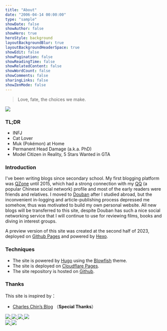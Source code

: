 ```yaml
---
title: "About"
date: "2006-04-14 00:00:00"
type: "sample"
showDate: false
showAuthor: false
showHero: true
heroStyle: background
layoutBackgroundBlur: true
layoutBackgroundHeaderSpace: true
showEdit: false
showPagination: false
showReadingTime: false
showRelatedContent: false
showWordCount: false
showComments: false
sharingLinks: false
showZenMode: false
---
```

<div class="greyQuote">
    <blockquote>
        <span id="hitokoto">Love, fate, the choices we make.</span>
    </blockquote>
</div>

<img class="nozoom" src="/ke.webp" class="about-avatar">


### TL;DR

* INFJ
* Cat Lover
* Muk (Pokémon) at Home
* Permanent Head Damage (a.k.a. PhD)
* Model Citizen in Reality, 5 Stars Wanted in GTA

### Introduction

I've been writing blogs since secondary school. My first blogging platform was [QZone](https://en.wikipedia.org/wiki/Qzone) until 2015, which had a strong connection with my [QQ](https://en.wikipedia.org/wiki/Tencent_QQ) (a popular Chinese social network) profile and most of the early readers were friends and relatives. I moved to [Douban](https://en.wikipedia.org/wiki/Douban) after I studied abroad, but the inconvenient in-logging and article-publishing process depressed me somehow, thus was motivated to build my own personal website. All new blogs will be transferred to this site, despite Douban has such a nice social networking service that I will continue to use for reviewing films, books and diving in interest groups.

A preview version of this site was created at the second half of 2023, deployed on [Github Pages](https://pages.github.com/) and powered by [Hexo](https://hexo.io/). 

<!-- 建站的目的主要是为了找工作攒一些作品，好歹根正苗红多年计算机科班，没搓出个自己的网站来实在是说不过去。然而先行版有几大硬伤，首先是没有独立域名，看起来非常不专业。其次Github Pages的功能特性（朕不给你，你不能抢）比起赛博大善人Cloudflare有点太简陋，有些功能可以不用，但不能没有，得留点做大做强的余地（梦想还是要有的）。另外当时忙着学新东西（找工作），写了两篇博客就又搁置了。写博客的体验也不是很好，工具链不支持足够聚焦创作内容，网站显示效果也不够美观。一晃到2024年底，为了维持写作和阅读能力避免躺平（用进废退，反正无论如何也干不过AI），怀着新开一个大玩具（有趣又有用）的心态，决定要好好把个人网站重新经营起来，于是就有了本站。

等等，「如我」页面重点不应该是自我介绍吗......然而I人最怕的就是自我介绍（我好怕呀），这里就不勉强了，在[速写]({{< ref "/about/_index.zh-cn.md#速写" >}})里已经能有个大概。如果实在还想多了解一些，那我问你，你的头怎么尖尖的？ -->

### Techniques

* The site is powered by [Hugo](https://gohugo.io/) using the [Blowfish](https://github.com/nunocoracao/blowfish) theme.
* The site is deployed on [Cloudflare Pages](https://pages.cloudflare.com/).
* The site repository is hosted on [Github](https://github.com/shenke93/keshen.link).  
<!-- * 「一念」页面依赖 Mastodon 实例：[https://e5n.cc](https://e5n.cc)   -->
<!-- * 观影页面依赖 NeoDB：[https://neodb.social](https://neodb.social/users/eallion@e5n.cc/)
* 评论系统处于半关闭状态，依赖 Giscus：[https://giscus.app](https://giscus.app/) -->


### Thanks

This site is inspired by：

- [Charles Chin’s Blog](https://www.eallion.com/en/) （**Special Thanks**）

<div class="badge">
  <a href="https://html5.org/" target="_blank" rel="noopener noreferrer">
    <img class="nozoom" src="https://img.shields.io/badge/-HTML5-E34F26?style=flat&logo=html5&logoColor=white">
  </a>
  <a href="https://www.w3.org/Style/CSS/" target="_blank" rel="noopener noreferrer">
    <img class="nozoom" src="https://img.shields.io/badge/-CSS3-1572B6?style=flat&logo=css3&logoColor=white">
  </a>
  <a href="https://www.javascript.com/" target="_blank" rel="noopener noreferrer">
    <img class="nozoom" src="https://img.shields.io/badge/-JavaScript-F7DF1E?style=flat&logo=javascript&logoColor=white">
  </a>
  <a href="https://gohugo.io" target="_blank" rel="noopener noreferrer">
    <img class="nozoom" src="https://img.shields.io/badge/-Hugo-FF4088?style=flat&logo=Hugo&logoColor=white">
  </a>
</div>

<div class="badge">
  <!-- <a href="https://www.aliyun.com" target="_blank" rel="noopener noreferrer">
    <img class="nozoom" src="https://img.shields.io/badge/Aliyun-blue?style=flat&color=blue&labelColor=555&logo=Alibaba-Cloud&logoColor=fff">
  </a> -->
  <a href="https://www.cloudflare.com" target="_blank" rel="noopener noreferrer">
    <img class="nozoom" src="https://img.shields.io/badge/Cloudflare-blue?style=flat&color=blue&labelColor=555&logo=cloudflare&logoColor=fff">
  </a>
  <!-- <a href="https://docker.com/" target="_blank" rel="noopener noreferrer">
    <img class="nozoom" src="https://img.shields.io/badge/Docker-blue?style=flat&color=blue&labelColor=555&logo=Docker&logoColor=fff">
  </a> -->
  <!-- <a href="https://giscus.app/" target="_blank" rel="noopener noreferrer">
    <img class="nozoom" src="https://img.shields.io/badge/Giscus-blue?style=flat&color=blue&labelColor=555&logoColor=fff&logo=data:image/svg+xml;base64,PHN2ZyB4bWxucz0iaHR0cDovL3d3dy53My5vcmcvMjAwMC9zdmciIHdpZHRoPSIxZW0iIGhlaWdodD0iMWVtIiB2aWV3Qm94PSIwIDAgMjQgMjQiPjxwYXRoIGZpbGw9IndoaXRlIiBkPSJNNiAyTDIgOGwxMCAxNEwyMiA4bC00LTZ6Ii8+PC9zdmc+">
  </a> -->
  <a href="https://www.github.com" target="_blank" rel="noopener noreferrer">
    <img class="nozoom" src="https://img.shields.io/badge/GitHub-blue?style=flat&color=blue&labelColor=555&logo=GitHub&logoColor=fff">
  </a>
  <!-- <a href="https://github.com/actions" target="_blank" rel="noopener noreferrer">
    <img class="nozoom" src="https://img.shields.io/badge/GitHub%20Actions-blue?style=flat&color=blue&labelColor=555&logo=GitHub-Actions&logoColor=fff">
  </a> -->
  <!-- <a href="https://www.google.com" target="_blank" rel="noopener noreferrer">
    <img class="nozoom" src="https://img.shields.io/badge/Google-blue?style=flat&color=blue&labelColor=555&logo=Google&logoColor=fff">
  </a>
  <a href="https://fonts.google.com" target="_blank" rel="noopener noreferrer">
    <img class="nozoom" src="https://img.shields.io/badge/Google%20Fonts-blue?style=flat&color=blue&labelColor=555&logo=Google-Fonts&logoColor=fff">
  </a>
  <a href="https://gravatar.com/" target="_blank" rel="noopener noreferrer">
    <img class="nozoom" src="https://img.shields.io/badge/Gravatar-blue?style=flat&color=blue&labelColor=555&logo=Gravatar&logoColor=fff">
  </a>
  <a href="https://iconify.design/" target="_blank" rel="noopener noreferrer">
    <img class="nozoom" src="https://img.shields.io/badge/Iconify-blue?style=flat&color=blue&labelColor=555&logo=iconify&logoColor=fff">
  </a>
  <a href="https://www.jsdelivr.com/" target="_blank" rel="noopener noreferrer">
    <img class="nozoom" src="https://img.shields.io/badge/jsDelivr-blue?style=flat&color=blue&labelColor=555&logo=jsDelivr&logoColor=fff">
  </a>
  <a href="https://cloud.tencent.com" target="_blank" rel="noopener noreferrer">
    <img class="nozoom" src="https://img.shields.io/badge/Tencent%20Cloud-blue?style=flat&color=blue&labelColor=555&logo=tencent-qq&logoColor=fff">
  </a>
  <a href="https://vercel.com" target="_blank" rel="noopener noreferrer">
    <img class="nozoom" src="https://img.shields.io/badge/Vercel-blue?style=flat&color=blue&labelColor=555&logo=Vercel&logoColor=fff">
  </a> -->
  <!-- <a href="https://code.visualstudio.com/" target="_blank" rel="noopener noreferrer">
    <img class="nozoom" src="https://img.shields.io/badge/VS%20Code-blue?style=flat&color=blue&labelColor=555&logo=visual-studio-code&logoColor=fff">
  </a> -->
</div>
